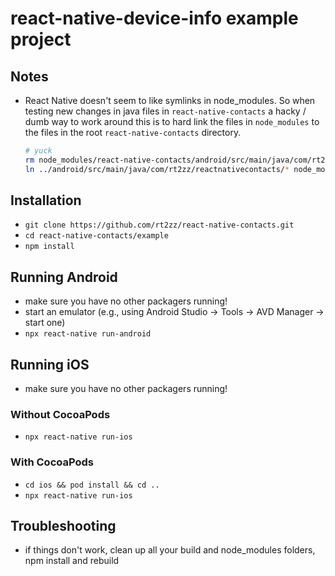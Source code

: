 # react-native-device-info example project

## Notes

* React Native doesn't seem to like symlinks in node_modules.  So when testing new 
changes in java files in `react-native-contacts` a hacky / dumb way to work around
this is to hard link the files in `node_modules` to the files in the root
`react-native-contacts` directory.

  ```bash
  # yuck
  rm node_modules/react-native-contacts/android/src/main/java/com/rt2zz/reactnativecontacts/*
  ln ../android/src/main/java/com/rt2zz/reactnativecontacts/* node_modules/react-native-contacts/android/src/main/java/com/rt2zz/reactnativecontacts/
  ```

## Installation

* `git clone https://github.com/rt2zz/react-native-contacts.git`
* `cd react-native-contacts/example`
* `npm install`

## Running Android

* make sure you have no other packagers running!
* start an emulator (e.g., using Android Studio -> Tools -> AVD Manager -> start one)
* `npx react-native run-android`

## Running iOS

* make sure you have no other packagers running!

### Without CocoaPods

* `npx react-native run-ios`

### With CocoaPods

* `cd ios && pod install && cd ..`
* `npx react-native run-ios`

## Troubleshooting

* if things don't work, clean up all your build and node_modules folders, npm install and rebuild
